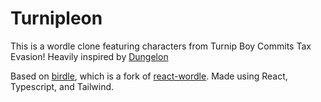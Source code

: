 # Turnipleon

This is a wordle clone featuring characters from Turnip Boy Commits Tax Evasion! Heavily inspired by [Dungelon](https://dungleon.com)

Based on [birdle](https://birdle.dev/), which is a fork of [react-wordle](https://github.com/cwackerfuss/react-wordle). Made using React, Typescript, and Tailwind.
